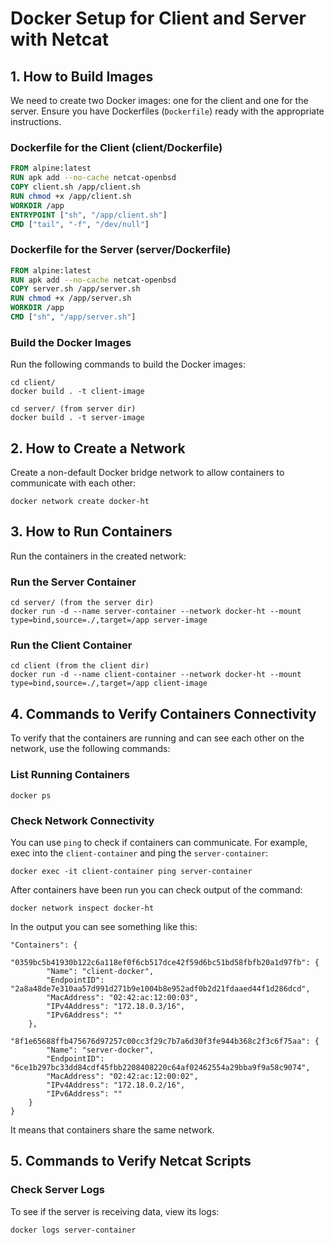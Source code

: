 
# Docker Setup for Client and Server with Netcat

## 1. How to Build Images

We need to create two Docker images: one for the client and one for the server. Ensure you have Dockerfiles (`Dockerfile`) ready with the appropriate instructions.

### Dockerfile for the Client (client/Dockerfile)
```dockerfile
FROM alpine:latest
RUN apk add --no-cache netcat-openbsd
COPY client.sh /app/client.sh
RUN chmod +x /app/client.sh
WORKDIR /app
ENTRYPOINT ["sh", "/app/client.sh"]
CMD ["tail", "-f", "/dev/null"]
```

### Dockerfile for the Server (server/Dockerfile)
```dockerfile
FROM alpine:latest
RUN apk add --no-cache netcat-openbsd
COPY server.sh /app/server.sh
RUN chmod +x /app/server.sh
WORKDIR /app
CMD ["sh", "/app/server.sh"]
```

### Build the Docker Images

Run the following commands to build the Docker images:

```
cd client/
docker build . -t client-image  

cd server/ (from server dir)
docker build . -t server-image 
```

## 2. How to Create a Network

Create a non-default Docker bridge network to allow containers to communicate with each other:

```
docker network create docker-ht
```

## 3. How to Run Containers

Run the containers in the created network:

### Run the Server Container

```
cd server/ (from the server dir)
docker run -d --name server-container --network docker-ht --mount type=bind,source=./,target=/app server-image
```

### Run the Client Container

```
cd client (from the client dir)
docker run -d --name client-container --network docker-ht --mount type=bind,source=./,target=/app client-image
```

## 4. Commands to Verify Containers Connectivity

To verify that the containers are running and can see each other on the network, use the following commands:

### List Running Containers

```
docker ps
```

### Check Network Connectivity

You can use `ping` to check if containers can communicate. For example, exec into the `client-container` and ping the `server-container`:

```
docker exec -it client-container ping server-container
```

After containers have been run you can check output of the command:

```
docker network inspect docker-ht
```
In the output you can see something like this:

```
"Containers": {
    "0359bc5b41930b122c6a118ef0f6cb517dce42f59d6bc51bd58fbfb20a1d97fb": {
        "Name": "client-docker",
        "EndpointID": "2a8a48de7e310aa57d991d271b9e1004b8e952adf0b2d21fdaaed44f1d286dcd",
        "MacAddress": "02:42:ac:12:00:03",
        "IPv4Address": "172.18.0.3/16",
        "IPv6Address": ""
    },
    "8f1e65688ffb475676d97257c00cc3f29c7b7a6d30f3fe944b368c2f3c6f75aa": {
        "Name": "server-docker",
        "EndpointID": "6ce1b297bc33dd84cdf45fbb2208408220c64af02462554a29bba9f9a58c9074",
        "MacAddress": "02:42:ac:12:00:02",
        "IPv4Address": "172.18.0.2/16",
        "IPv6Address": ""
    }
}
```
It means that containers share the same network.

## 5. Commands to Verify Netcat Scripts

### Check Server Logs

To see if the server is receiving data, view its logs:

```
docker logs server-container
```



